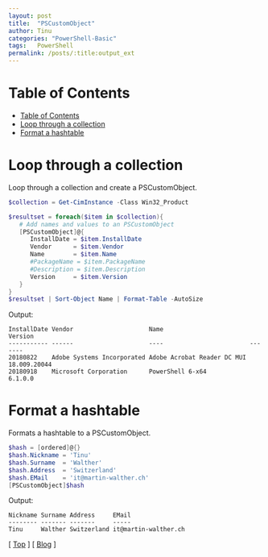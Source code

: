 ```yaml
---
layout: post
title:  "PSCustomObject"
author: Tinu
categories: "PowerShell-Basic"
tags:   PowerShell
permalink: /posts/:title:output_ext
---
```


# Table of Contents

- [Table of Contents](#table-of-contents)
- [Loop through a collection](#loop-through-a-collection)
- [Format a hashtable](#format-a-hashtable)

# Loop through a collection

Loop through a collection and create a PSCustomObject.

````powershell
$collection = Get-CimInstance -Class Win32_Product

$resultset = foreach($item in $collection){
   # Add names and values to an PSCustomObject
   [PSCustomObject]@{
      InstallDate = $item.InstallDate
      Vendor      = $item.Vendor
      Name        = $item.Name
      #PackageName = $item.PackageName
      #Description = $item.Description
      Version     = $item.Version
   }
}
$resultset | Sort-Object Name | Format-Table -AutoSize
````

Output:

````text
InstallDate Vendor                     Name                        Version
----------- ------                     ----                        -------
20180822    Adobe Systems Incorporated Adobe Acrobat Reader DC MUI 18.009.20044
20180918    Microsoft Corporation      PowerShell 6-x64            6.1.0.0
````

# Format a hashtable

Formats a hashtable to a PSCustomObject.

````powershell
$hash = [ordered]@{}
$hash.Nickname = 'Tinu'
$hash.Surname  = 'Walther'
$hash.Address  = 'Switzerland'
$hash.EMail    = 'it@martin-walther.ch'
[PSCustomObject]$hash
````

Output:

````text
Nickname Surname Address     EMail
-------- ------- -------     -----
Tinu     Walther Switzerland it@martin-walther.ch
````

[ [Top](#table-of-contents) ] [ [Blog](../categories.html) ]